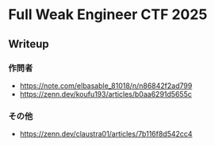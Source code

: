 # Full Weak Engineer CTF 2025

## Writeup

### 作問者

- https://note.com/elbasable_81018/n/n86842f2ad799
- https://zenn.dev/koufu193/articles/b0aa6291d5655c

### その他

- https://zenn.dev/claustra01/articles/7b116f8d542cc4
